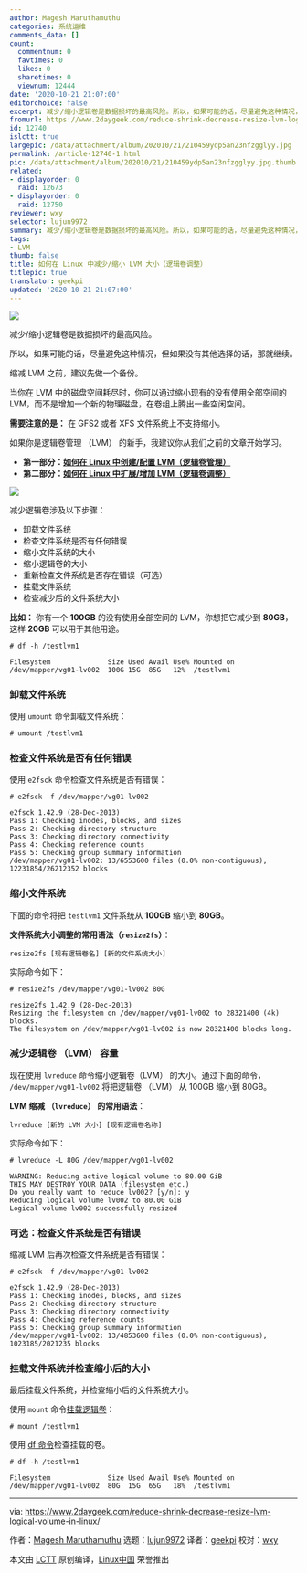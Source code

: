 ```yaml
---
author: Magesh Maruthamuthu
categories: 系统运维
comments_data: []
count:
  commentnum: 0
  favtimes: 0
  likes: 0
  sharetimes: 0
  viewnum: 12444
date: '2020-10-21 21:07:00'
editorchoice: false
excerpt: 减少/缩小逻辑卷是数据损坏的最高风险。所以，如果可能的话，尽量避免这种情况，但如果没有其他选择的话，那就继续。
fromurl: https://www.2daygeek.com/reduce-shrink-decrease-resize-lvm-logical-volume-in-linux/
id: 12740
islctt: true
largepic: /data/attachment/album/202010/21/210459ydp5an23nfzgglyy.jpg
permalink: /article-12740-1.html
pic: /data/attachment/album/202010/21/210459ydp5an23nfzgglyy.jpg.thumb.jpg
related:
- displayorder: 0
  raid: 12673
- displayorder: 0
  raid: 12750
reviewer: wxy
selector: lujun9972
summary: 减少/缩小逻辑卷是数据损坏的最高风险。所以，如果可能的话，尽量避免这种情况，但如果没有其他选择的话，那就继续。
tags:
- LVM
thumb: false
title: 如何在 Linux 中减少/缩小 LVM 大小（逻辑卷调整）
titlepic: true
translator: geekpi
updated: '2020-10-21 21:07:00'
---
```


![](/data/attachment/album/202010/21/210459ydp5an23nfzgglyy.jpg)


减少/缩小逻辑卷是数据损坏的最高风险。


所以，如果可能的话，尽量避免这种情况，但如果没有其他选择的话，那就继续。


缩减 LVM 之前，建议先做一个备份。


当你在 LVM 中的磁盘空间耗尽时，你可以通过缩小现有的没有使用全部空间的 LVM，而不是增加一个新的物理磁盘，在卷组上腾出一些空闲空间。


**需要注意的是：** 在 GFS2 或者 XFS 文件系统上不支持缩小。


如果你是逻辑卷管理 （LVM） 的新手，我建议你从我们之前的文章开始学习。


* **第一部分：[如何在 Linux 中创建/配置 LVM（逻辑卷管理）](/article-12670-1.html)**
* **第二部分：[如何在 Linux 中扩展/增加 LVM（逻辑卷调整）](/article-12673-1.html)**


![](/data/attachment/album/202010/21/210610kikq1xynfje7hjaa.jpeg)


减少逻辑卷涉及以下步骤：


* 卸载文件系统
* 检查文件系统是否有任何错误
* 缩小文件系统的大小
* 缩小逻辑卷的大小
* 重新检查文件系统是否存在错误（可选）
* 挂载文件系统
* 检查减少后的文件系统大小


**比如：** 你有一个 **100GB** 的没有使用全部空间的 LVM，你想把它减少到 **80GB**，这样 **20GB** 可以用于其他用途。



```
# df -h /testlvm1

Filesystem              Size Used Avail Use% Mounted on
/dev/mapper/vg01-lv002  100G 15G  85G   12%  /testlvm1

```

### 卸载文件系统


使用 `umount` 命令卸载文件系统：



```
# umount /testlvm1

```

### 检查文件系统是否有任何错误


使用 `e2fsck` 命令检查文件系统是否有错误：



```
# e2fsck -f /dev/mapper/vg01-lv002

e2fsck 1.42.9 (28-Dec-2013)
Pass 1: Checking inodes, blocks, and sizes
Pass 2: Checking directory structure
Pass 3: Checking directory connectivity
Pass 4: Checking reference counts
Pass 5: Checking group summary information
/dev/mapper/vg01-lv002: 13/6553600 files (0.0% non-contiguous), 12231854/26212352 blocks

```

### 缩小文件系统


下面的命令将把 `testlvm1` 文件系统从 **100GB** 缩小到 **80GB**。


**文件系统大小调整的常用语法（`resize2fs`）**：



```
resize2fs [现有逻辑卷名] [新的文件系统大小]

```

实际命令如下：



```
# resize2fs /dev/mapper/vg01-lv002 80G

resize2fs 1.42.9 (28-Dec-2013)
Resizing the filesystem on /dev/mapper/vg01-lv002 to 28321400 (4k) blocks.
The filesystem on /dev/mapper/vg01-lv002 is now 28321400 blocks long.

```

### 减少逻辑卷 （LVM） 容量


现在使用 `lvreduce` 命令缩小逻辑卷（LVM） 的大小。通过下面的命令， `/dev/mapper/vg01-lv002` 将把逻辑卷 （LVM） 从 100GB 缩小到 80GB。


**LVM 缩减 （`lvreduce`） 的常用语法**：



```
lvreduce [新的 LVM 大小] [现有逻辑卷名称]

```

实际命令如下：



```
# lvreduce -L 80G /dev/mapper/vg01-lv002

WARNING: Reducing active logical volume to 80.00 GiB
THIS MAY DESTROY YOUR DATA (filesystem etc.)
Do you really want to reduce lv002? [y/n]: y
Reducing logical volume lv002 to 80.00 GiB
Logical volume lv002 successfully resized

```

### 可选：检查文件系统是否有错误


缩减 LVM 后再次检查文件系统是否有错误：



```
# e2fsck -f /dev/mapper/vg01-lv002

e2fsck 1.42.9 (28-Dec-2013)
Pass 1: Checking inodes, blocks, and sizes
Pass 2: Checking directory structure
Pass 3: Checking directory connectivity
Pass 4: Checking reference counts
Pass 5: Checking group summary information
/dev/mapper/vg01-lv002: 13/4853600 files (0.0% non-contiguous), 1023185/2021235 blocks

```

### 挂载文件系统并检查缩小后的大小


最后挂载文件系统，并检查缩小后的文件系统大小。


使用 `mount` 命令[挂载逻辑卷](https://www.2daygeek.com/mount-unmount-file-system-partition-in-linux/)：



```
# mount /testlvm1

```

使用 [df 命令](https://www.2daygeek.com/linux-check-disk-space-usage-df-command/)检查挂载的卷。



```
# df -h /testlvm1

Filesystem              Size Used Avail Use% Mounted on
/dev/mapper/vg01-lv002  80G  15G  65G   18%  /testlvm1

```



---


via: <https://www.2daygeek.com/reduce-shrink-decrease-resize-lvm-logical-volume-in-linux/>


作者：[Magesh Maruthamuthu](https://www.2daygeek.com/author/magesh/) 选题：[lujun9972](https://github.com/lujun9972) 译者：[geekpi](https://github.com/geekpi) 校对：[wxy](https://github.com/wxy)


本文由 [LCTT](https://github.com/LCTT/TranslateProject) 原创编译，[Linux中国](https://linux.cn/) 荣誉推出